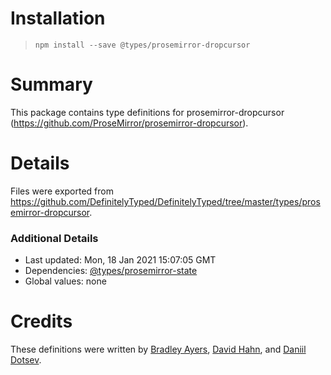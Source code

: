 # Installation
> `npm install --save @types/prosemirror-dropcursor`

# Summary
This package contains type definitions for prosemirror-dropcursor (https://github.com/ProseMirror/prosemirror-dropcursor).

# Details
Files were exported from https://github.com/DefinitelyTyped/DefinitelyTyped/tree/master/types/prosemirror-dropcursor.

### Additional Details
 * Last updated: Mon, 18 Jan 2021 15:07:05 GMT
 * Dependencies: [@types/prosemirror-state](https://npmjs.com/package/@types/prosemirror-state)
 * Global values: none

# Credits
These definitions were written by [Bradley Ayers](https://github.com/bradleyayers), [David Hahn](https://github.com/davidka), and [Daniil Dotsev](https://github.com/dddotsev).
